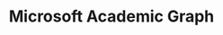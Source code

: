 ---
citation: 'Arnab Sinha, Zhihong Shen, Yang Song, Hao Ma, Darrin Eide, Bo-June (Paul)
  Hsu, and Kuansan Wang. 2015. An Overview of Microsoft Academic Service (MA) and
  Applications. In Proceedings of the 24th International Conference on World Wide
  Web (WWW ''15 Companion). ACM, New York, NY, USA, 243-246. DOI=http://dx.doi.org/10.1145/2740908.2742839      K.
  Wang et al., “A Review of Microsoft Academic Services for Science of Science Studies”,
  Frontiers in Big Data, 2019, doi: 10.3389/fdata.2019.00045'
contributors: Arnab Sinha, Zhihong Shen, Yang Song, Hao Ma, Darrin Eide, Bo-June (Paul)
  Hsu, and Kuansan Wang.
cost: None
description: 'The Microsoft Academic Graph is a heterogeneous graph containing scientific
  publication records, citation relationships between those publications, as well
  as authors, institutions, journals, conferences, and fields of study. '
last_edit: Thu, 02 Dec 2021 11:54:52 GMT
location: https://academic.microsoft.com/home
maintained_by: Currently in transition
record_creation_timestamp: 11/29/2020 17:20:46
shortname: mag
tags:
- citation
- scholarly literature
terms_of_use: ODC-BY
title: Microsoft Academic Graph
uuid: 9c4124ed-5337-4b36-a1c9-7cf256a3384b
---